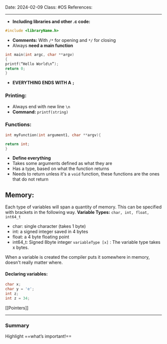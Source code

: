 Date: 2024-02-09
Class: #OS 
References: 

---
+ **Including libraries and other .c code:** 
```C
#include <libraryName.h>
``` 
+ **Comments:** With `/*` for opening and `*/` for closing
+ Always **need a main function**
```c
int main(int argc, char **argv) 
{ 
printf(“Hello World\n”); 
return 0;
}
```
+ **EVERYTHING ENDS WITH A `;`**
### Printing: 
+ Always end with new line `\n` 
+ **Command:** `printf(string)`
### Functions: 

```c
int myFunction(int argument1, char **argv){

return int;
}

```
+ **Define everything** 
+ Takes some arguments defined as what they are
+ Has a type, based on what the function returns
+ Needs to return unless it's a `void` function, these functions are the ones that do not return

## Memory: 

Each type of variables will span a quantity of memory. This can be specified with brackets in the following way. 
**Variable Types:** `char, int, float, int64_t` 
+ char: single character (takes 1 byte)
+ int: a signed integer saved in 4 bytes
+ float: a 4 byte floating point
+ int64_t: Signed 8byte integer
`variableType [x]` : The variable type takes x bytes. 

When a variable is created the compiler puts it somewhere in memory, doesn't really matter where. 

#### Declaring variables: 

```c
char x; 
char y = 'e';
int z; 
int z = 34;
```


[[Pointers]]

---
### Summary
Highlight ==what’s important!==
